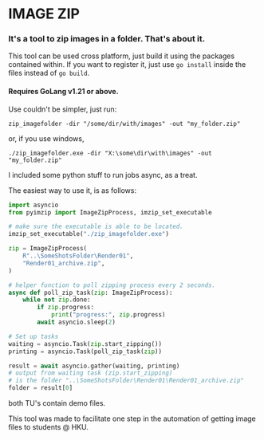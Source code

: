 # IMAGE ZIP
### It's a tool to zip images in a folder. That's about it.
This tool can be used cross platform, just build it using the packages contained within.
If you want to register it, just use `go install` inside the files instead of `go build`.

#### Requires GoLang v1.21 or above.

Use couldn't be simpler, just run:

`zip_imagefolder -dir "/some/dir/with/images" -out "my_folder.zip"`

or, if you use windows,

`./zip_imagefolder.exe -dir "X:\some\dir\with\images" -out "my_folder.zip"`

I included some python stuff to run jobs async, as a treat.

The easiest way to use it, is as follows:

```py
import asyncio
from pyimzip import ImageZipProcess, imzip_set_executable

# make sure the executable is able to be located.
imzip_set_executable("./zip_imagefolder.exe")

zip = ImageZipProcess(
    R"..\SomeShotsFolder\Render01",
    "Render01_archive.zip",
)

# helper function to poll zipping process every 2 seconds.
async def poll_zip_task(zip: ImageZipProcess):
    while not zip.done:
        if zip.progress:
            print("progress:", zip.progress)
        await asyncio.sleep(2)

# Set up tasks
waiting = asyncio.Task(zip.start_zipping())
printing = asyncio.Task(poll_zip_task(zip))

result = await asyncio.gather(waiting, printing)
# output from waiting task (zip.start_zipping)
# is the folder "..\SomeShotsFolder\Render01\Render01_archive.zip"
folder = result[0] 
```

both TU's contain demo files.

This tool was made to facilitate one step in the automation of getting image files to students @ HKU. 
